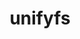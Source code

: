 ---
title: "unifyfs"
layout: cache
categories: [package, develop-2024-03-03]
meta: {"versions": ["2.0"], "compilers": ["gcc@=11.1.0", "gcc@=11.4.0", "gcc@=9.4.0", "oneapi@=2024.0.0"], "oss": ["ubuntu20.04", "ubuntu22.04"], "platforms": ["linux"], "targets": ["neoverse_v1", "neoverse_v2", "ppc64le", "x86_64_v3"], "stacks": ["data-vis-sdk", "e4s", "e4s-neoverse-v2", "e4s-neoverse_v1", "e4s-oneapi", "e4s-power", "root"], "num_specs": 8, "num_specs_by_stack": {"root": 8, "e4s-power": 1, "data-vis-sdk": 2, "e4s-neoverse_v1": 1, "e4s-neoverse-v2": 1, "e4s": 2, "e4s-oneapi": 1}}
spec_details: [{"hash": "ojchzowfiznwfnjpuz7hfqjuzy3yx7m4", "compiler": "gcc@=9.4.0", "versions": ["2.0"], "os": "ubuntu20.04", "platform": "linux", "target": "ppc64le", "variants": ["+auto-mount", "~boostsys", "build_system=autotools", "+fortran", "~pmi", "~pmix", "~preload", "+spath"], "stacks": ["root", "e4s-power"], "size": "-", "tarball": "https://binaries.spack.io/releases/develop-2024-03-03/build_cache/linux-ubuntu20.04-ppc64le/gcc-9.4.0/unifyfs-2.0/linux-ubuntu20.04-ppc64le-gcc-9.4.0-unifyfs-2.0-ojchzowfiznwfnjpuz7hfqjuzy3yx7m4.spack"}, {"hash": "aatrvosuwtqvja36hobsvtj3eulxwieo", "compiler": "gcc@=11.1.0", "versions": ["2.0"], "os": "ubuntu20.04", "platform": "linux", "target": "x86_64_v3", "variants": ["+auto-mount", "~boostsys", "build_system=autotools", "+fortran", "~pmi", "~pmix", "~preload", "+spath"], "stacks": ["root", "data-vis-sdk"], "size": "-", "tarball": "https://binaries.spack.io/releases/develop-2024-03-03/build_cache/linux-ubuntu20.04-x86_64_v3/gcc-11.1.0/unifyfs-2.0/linux-ubuntu20.04-x86_64_v3-gcc-11.1.0-unifyfs-2.0-aatrvosuwtqvja36hobsvtj3eulxwieo.spack"}, {"hash": "hthgwylxxdp47ihmkaq7obs6eewktyr5", "compiler": "gcc@=11.1.0", "versions": ["2.0"], "os": "ubuntu20.04", "platform": "linux", "target": "x86_64_v3", "variants": ["+auto-mount", "~boostsys", "build_system=autotools", "+fortran", "~pmi", "~pmix", "~preload", "+spath"], "stacks": ["root", "data-vis-sdk"], "size": "-", "tarball": "https://binaries.spack.io/releases/develop-2024-03-03/build_cache/linux-ubuntu20.04-x86_64_v3/gcc-11.1.0/unifyfs-2.0/linux-ubuntu20.04-x86_64_v3-gcc-11.1.0-unifyfs-2.0-hthgwylxxdp47ihmkaq7obs6eewktyr5.spack"}, {"hash": "l2abtjbrrzmyafnoqpzffeoykcc26cal", "compiler": "gcc@=11.4.0", "versions": ["2.0"], "os": "ubuntu22.04", "platform": "linux", "target": "neoverse_v1", "variants": ["+auto-mount", "~boostsys", "build_system=autotools", "+fortran", "~pmi", "~pmix", "~preload", "+spath"], "stacks": ["e4s-neoverse_v1", "root"], "size": "-", "tarball": "https://binaries.spack.io/releases/develop-2024-03-03/build_cache/linux-ubuntu22.04-neoverse_v1/gcc-11.4.0/unifyfs-2.0/linux-ubuntu22.04-neoverse_v1-gcc-11.4.0-unifyfs-2.0-l2abtjbrrzmyafnoqpzffeoykcc26cal.spack"}, {"hash": "wumgaax5ymhtk7fonhzupt4xnnilsu5x", "compiler": "gcc@=11.4.0", "versions": ["2.0"], "os": "ubuntu22.04", "platform": "linux", "target": "neoverse_v2", "variants": ["+auto-mount", "~boostsys", "build_system=autotools", "+fortran", "~pmi", "~pmix", "~preload", "+spath"], "stacks": ["e4s-neoverse-v2", "root"], "size": "-", "tarball": "https://binaries.spack.io/releases/develop-2024-03-03/build_cache/linux-ubuntu22.04-neoverse_v2/gcc-11.4.0/unifyfs-2.0/linux-ubuntu22.04-neoverse_v2-gcc-11.4.0-unifyfs-2.0-wumgaax5ymhtk7fonhzupt4xnnilsu5x.spack"}, {"hash": "betuqcbgfdjpvdhfkp5ttmdcqast22nw", "compiler": "gcc@=11.4.0", "versions": ["2.0"], "os": "ubuntu22.04", "platform": "linux", "target": "x86_64_v3", "variants": ["+auto-mount", "~boostsys", "build_system=autotools", "+fortran", "~pmi", "~pmix", "~preload", "+spath"], "stacks": ["root", "e4s"], "size": "-", "tarball": "https://binaries.spack.io/releases/develop-2024-03-03/build_cache/linux-ubuntu22.04-x86_64_v3/gcc-11.4.0/unifyfs-2.0/linux-ubuntu22.04-x86_64_v3-gcc-11.4.0-unifyfs-2.0-betuqcbgfdjpvdhfkp5ttmdcqast22nw.spack"}, {"hash": "x6s7curvhlmfcvdezlgvkldb4kuit75p", "compiler": "gcc@=11.4.0", "versions": ["2.0"], "os": "ubuntu22.04", "platform": "linux", "target": "x86_64_v3", "variants": ["+auto-mount", "~boostsys", "build_system=autotools", "+fortran", "~pmi", "~pmix", "~preload", "+spath"], "stacks": ["root", "e4s"], "size": "-", "tarball": "https://binaries.spack.io/releases/develop-2024-03-03/build_cache/linux-ubuntu22.04-x86_64_v3/gcc-11.4.0/unifyfs-2.0/linux-ubuntu22.04-x86_64_v3-gcc-11.4.0-unifyfs-2.0-x6s7curvhlmfcvdezlgvkldb4kuit75p.spack"}, {"hash": "2mkqbyvwlnk6xfipsecjclqorfrsy4zl", "compiler": "oneapi@=2024.0.0", "versions": ["2.0"], "os": "ubuntu22.04", "platform": "linux", "target": "x86_64_v3", "variants": ["+auto-mount", "~boostsys", "build_system=autotools", "+fortran", "~pmi", "~pmix", "~preload", "+spath"], "stacks": ["root", "e4s-oneapi"], "size": "-", "tarball": "https://binaries.spack.io/releases/develop-2024-03-03/build_cache/linux-ubuntu22.04-x86_64_v3/oneapi-2024.0.0/unifyfs-2.0/linux-ubuntu22.04-x86_64_v3-oneapi-2024.0.0-unifyfs-2.0-2mkqbyvwlnk6xfipsecjclqorfrsy4zl.spack"}]
---